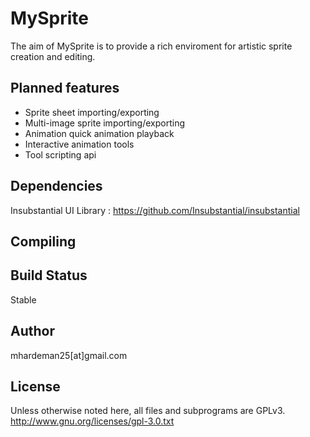 MySprite
========

The aim of MySprite is to provide a rich enviroment for artistic sprite creation and editing.

Planned features
----------------
* Sprite sheet importing/exporting
* Multi-image sprite importing/exporting
* Animation quick animation playback
* Interactive animation tools
* Tool scripting api

Dependencies
------------
Insubstantial UI Library : https://github.com/Insubstantial/insubstantial

Compiling
---------
  
Build Status
------------
Stable

Author
------
mhardeman25[at]gmail.com

License
-------
Unless otherwise noted here, all files and subprograms are GPLv3.
http://www.gnu.org/licenses/gpl-3.0.txt